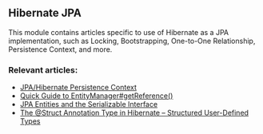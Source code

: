 ## Hibernate JPA

This module contains articles specific to use of Hibernate as a JPA implementation, such as Locking, Bootstrapping, One-to-One Relationship, Persistence Context, and more.

### Relevant articles:

- [JPA/Hibernate Persistence Context](https://www.baeldung.com/jpa-hibernate-persistence-context)
- [Quick Guide to EntityManager#getReference()](https://www.baeldung.com/jpa-entity-manager-get-reference)
- [JPA Entities and the Serializable Interface](https://www.baeldung.com/jpa-entities-serializable)
- [The @Struct Annotation Type in Hibernate – Structured User-Defined Types](https://www.baeldung.com/java-hibernate-struct-annotation)